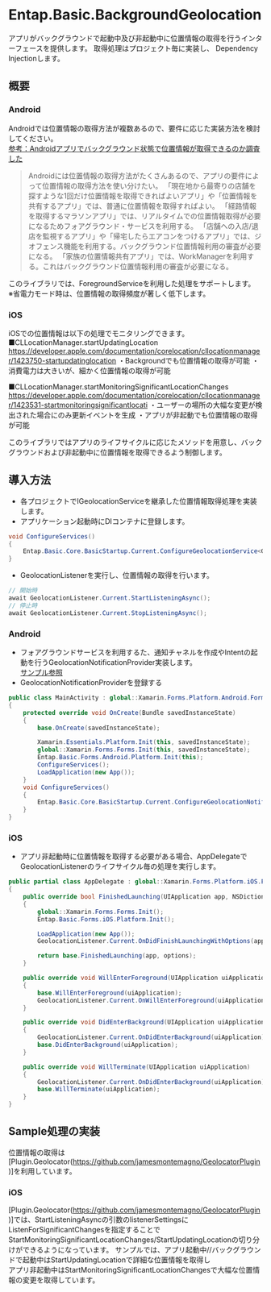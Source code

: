 # Entap.Basic.BackgroundGeolocation
アプリがバックグラウンドで起動中及び非起動中に位置情報の取得を行うインターフェースを提供します。
取得処理はプロジェクト毎に実装し、 Dependency Injectionします。  

## 概要
### Android
Androidでは位置情報の取得方法が複数あるので、要件に応じた実装方法を検討してください。  
[参考：Androidアプリでバックグラウンド状態で位置情報が取得できるのか調査した](https://blog.ch3cooh.jp/entry/android/get_location_information_in_background)
>Androidには位置情報の取得方法がたくさんあるので、アプリの要件によって位置情報の取得方法を使い分けたい。
「現在地から最寄りの店舗を探すような1回だけ位置情報を取得できればよいアプリ」や「位置情報を共有するアプリ」では、普通に位置情報を取得すればよい。
「経路情報を取得するマラソンアプリ」では、リアルタイムでの位置情報取得が必要になるためフォアグラウンド・サービスを利用する。
「店舗への入店/退店を監視するアプリ」や「帰宅したらエアコンをつけるアプリ」では、ジオフェンス機能を利用する。バックグラウンド位置情報利用の審査が必要になる。
「家族の位置情報共有アプリ」では、WorkManagerを利用する。これはバックグラウンド位置情報利用の審査が必要になる。

このライブラリでは、ForegroundServiceを利用した処理をサポートします。  
※省電力モード時は、位置情報の取得頻度が著しく低下します。

### iOS
iOSでの位置情報は以下の処理でモニタリングできます。
■CLLocationManager.startUpdatingLocation
https://developer.apple.com/documentation/corelocation/cllocationmanager/1423750-startupdatinglocation
・Backgroundでも位置情報の取得が可能
・消費電力は大きいが、細かく位置情報の取得が可能

■CLLocationManager.startMonitoringSignificantLocationChanges
https://developer.apple.com/documentation/corelocation/cllocationmanager/1423531-startmonitoringsignificantlocati
・ユーザーの場所の大幅な変更が検出された場合にのみ更新イベントを生成
・アプリが非起動でも位置情報の取得が可能

このライブラリではアプリのライフサイクルに応じたメソッドを用意し、バックグラウンドおよび非起動中に位置情報を取得できるよう制御します。  


## 導入方法
* 各プロジェクトでIGeolocationServiceを継承した位置情報取得処理を実装します。
* アプリケーション起動時にDIコンテナに登録します。
```csharp
void ConfigureServices()
{
    Entap.Basic.Core.BasicStartup.Current.ConfigureGeolocationService<GeolocationService>();
}
```

* GeolocationListenerを実行し、位置情報の取得を行います。
```csharp
// 開始時
await GeolocationListener.Current.StartListeningAsync();
// 停止時
await GeolocationListener.Current.StopListeningAsync();
```                
### Android
* フォアグラウンドサービスを利用するた、通知チャネルを作成やIntentの起動を行うGeolocationNotificationProvider実装します。  
[サンプル参照](/Sample.Android/Modules/GeolocationNotificationProvider.cs)  
* GeolocationNotificationProviderを登録する  
```csharp
public class MainActivity : global::Xamarin.Forms.Platform.Android.FormsAppCompatActivity
{
	protected override void OnCreate(Bundle savedInstanceState)
	{
	    base.OnCreate(savedInstanceState);

	    Xamarin.Essentials.Platform.Init(this, savedInstanceState);
	    global::Xamarin.Forms.Forms.Init(this, savedInstanceState);
	    Entap.Basic.Forms.Android.Platform.Init(this);
	    ConfigureServices();
	    LoadApplication(new App());
	}
	void ConfigureServices()
	{
	    Entap.Basic.Core.BasicStartup.Current.ConfigureGeolocationNotificationProvider<GeolocationNotificationProvider>();
	}
}
```

### iOS
* アプリ非起動時に位置情報を取得する必要がある場合、AppDelegateでGeolocationListenerのライフサイクル毎の処理を実行します。
```csharp
public partial class AppDelegate : global::Xamarin.Forms.Platform.iOS.FormsApplicationDelegate
{
    public override bool FinishedLaunching(UIApplication app, NSDictionary options)
    {
        global::Xamarin.Forms.Forms.Init();
        Entap.Basic.Forms.iOS.Platform.Init();

        LoadApplication(new App());
        GeolocationListener.Current.OnDidFinishLaunchingWithOptions(app, options);

        return base.FinishedLaunching(app, options);
    }

    public override void WillEnterForeground(UIApplication uiApplication)
    {
        base.WillEnterForeground(uiApplication);
        GeolocationListener.Current.OnWillEnterForeground(uiApplication);
    }

    public override void DidEnterBackground(UIApplication uiApplication)
    {
        GeolocationListener.Current.OnDidEnterBackground(uiApplication);
        base.DidEnterBackground(uiApplication);
    }

    public override void WillTerminate(UIApplication uiApplication)
    {
        GeolocationListener.Current.OnDidEnterBackground(uiApplication);
        base.WillTerminate(uiApplication);
    }
}
```
## Sample処理の実装
位置情報の取得は[Plugin.Geolocator(https://github.com/jamesmontemagno/GeolocatorPlugin)]を利用しています。  

### iOS
[Plugin.Geolocator(https://github.com/jamesmontemagno/GeolocatorPlugin)]では、StartListeningAsyncの引数のlistenerSettingsにListenForSignificantChangesを指定することで  
StartMonitoringSignificantLocationChanges/StartUpdatingLocationの切り分けができるようになっています。
サンプルでは、アプリ起動中//バックグラウンドで起動中はStartUpdatingLocationで詳細な位置情報を取得し  
アプリ非起動中はStartMonitoringSignificantLocationChangesで大幅な位置情報の変更を取得しています。
